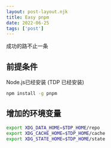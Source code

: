 ```yaml
---
layout: post-layout.njk
title: Easy pnpm
date: 2022-06-25
tags: ['post']
---
```

<!-- Excerpt Start -->
成功的路不止一条
<!-- Excerpt End -->

## 前提条件
Node.js已经安装
(TDP 已经安装)

```bash
npm install -g pnpm
```

## 增加的环境变量
```bash
export XDG_DATA_HOME=$TDP_HOME/repo
export XDG_CACHE_HOME=$TDP_HOME/cache
export XDG_STATE_HOME=$TDP_HOME/state
```

